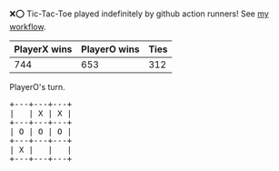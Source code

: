 :x::o: Tic-Tac-Toe played indefinitely by github action runners! See [my workflow](.github/workflows/play.yaml).

|PlayerX wins|PlayerO wins|Ties|
|-|-|-|
|744|653|312|

PlayerO's turn.

<pre>
+---+---+---+
|   | X | X |
+---+---+---+
| O | O | O |
+---+---+---+
| X |   |   |
+---+---+---+
</pre>